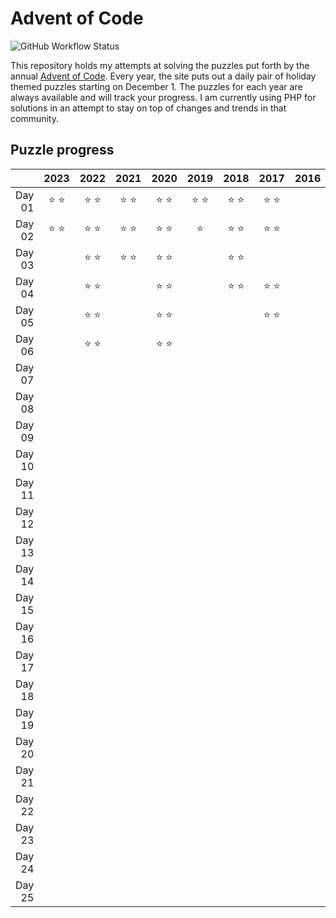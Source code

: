 # Advent of Code

![GitHub Workflow Status](https://img.shields.io/github/actions/workflow/status/sprak3000/advent-of-code/tests.yml?branch=master)

This repository holds my attempts at solving the puzzles put forth by the annual [Advent of Code](https://adventofcode.com/).
Every year, the site puts out a daily pair of holiday themed puzzles starting on December 1. The puzzles for each year
are always available and will track your progress. I am currently using PHP for solutions in an attempt to stay on top
of changes and trends in that community.

## Puzzle progress

|        |     2023      |     2022      |     2021      |     2020      |     2019      |     2018      |     2017      | 2016 |     2015      |
|-------:|:-------------:|:-------------:|:-------------:|:-------------:|:-------------:|:-------------:|:-------------:|:----:|:-------------:|
| Day 01 | :star: :star: | :star: :star: | :star: :star: | :star: :star: | :star: :star: | :star: :star: | :star: :star: |      | :star: :star: |
| Day 02 | :star: :star: | :star: :star: | :star: :star: | :star: :star: |    :star:     | :star: :star: | :star: :star: |      | :star: :star: |
| Day 03 |               | :star: :star: | :star: :star: | :star: :star: |               | :star: :star: |               |      | :star: :star: |
| Day 04 |               | :star: :star: |               | :star: :star: |               | :star: :star: | :star: :star: |      | :star: :star: |
| Day 05 |               | :star: :star: |               | :star: :star: |               |               | :star: :star: |      | :star: :star: |
| Day 06 |               | :star: :star: |               | :star: :star: |               |               |               |      | :star: :star: |
| Day 07 |               |               |               |               |               |               |               |      |               |
| Day 08 |               |               |               |               |               |               |               |      |               |
| Day 09 |               |               |               |               |               |               |               |      |               |
| Day 10 |               |               |               |               |               |               |               |      | :star: :star: |
| Day 11 |               |               |               |               |               |               |               |      |               |
| Day 12 |               |               |               |               |               |               |               |      |               |
| Day 13 |               |               |               |               |               |               |               |      |               |
| Day 14 |               |               |               |               |               |               |               |      | :star: :star: |
| Day 15 |               |               |               |               |               |               |               |      |               |
| Day 16 |               |               |               |               |               |               |               |      |               |
| Day 17 |               |               |               |               |               |               |               |      |               |
| Day 18 |               |               |               |               |               |               |               |      |               |
| Day 19 |               |               |               |               |               |               |               |      |               |
| Day 20 |               |               |               |               |               |               |               |      |               |
| Day 21 |               |               |               |               |               |               |               |      |               |
| Day 22 |               |               |               |               |               |               |               |      |               |
| Day 23 |               |               |               |               |               |               |               |      |               |
| Day 24 |               |               |               |               |               |               |               |      |               |
| Day 25 |               |               |               |               |               |               |               |      |               |

